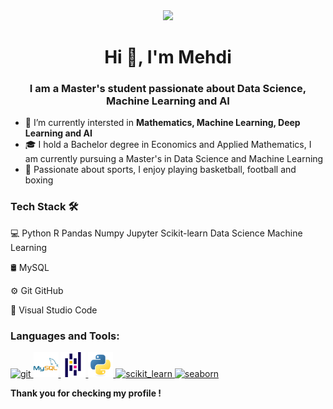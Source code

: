 <div id="header" align="center">
  <img src="https://i.giphy.com/media/v1.Y2lkPTc5MGI3NjExNngxNnk3NDd6eDQ0dHhjd3hleWdwcTN5M3IwazQxaXh0bm56MWpkNSZlcD12MV9pbnRlcm5hbF9naWZfYnlfaWQmY3Q9Zw/7VzgMsB6FLCilwS30v/giphy-downsized.gif" width="200"/>
</div>

<h1 align="center">Hi 👋, I'm Mehdi</h1>
<h3 align="center">I am a Master's student passionate about Data Science, Machine Learning and AI </h3>

- 🌱 I’m currently intersted in **Mathematics, Machine Learning, Deep Learning and AI**
- 🎓 I hold a Bachelor degree in Economics and Applied Mathematics, I am currently pursuing a Master's in Data Science and Machine Learning
- 🏀 Passionate about sports, I enjoy playing basketball, football and boxing

### Tech Stack 🛠
 
💻   Python R Pandas Numpy Jupyter Scikit-learn Data Science Machine Learning

🛢   MySQL

⚙️   Git GitHub

🔧   Visual Studio Code 


<h3 align="left">Languages and Tools:</h3>
<p align="left"> <a href="https://git-scm.com/" target="_blank" rel="noreferrer"> <img src="https://www.vectorlogo.zone/logos/git-scm/git-scm-icon.svg" alt="git" width="40" height="40"/> </a> <a href="https://www.mysql.com/" target="_blank" rel="noreferrer"> <img src="https://raw.githubusercontent.com/devicons/devicon/master/icons/mysql/mysql-original-wordmark.svg" alt="mysql" width="40" height="40"/> </a> <a href="https://pandas.pydata.org/" target="_blank" rel="noreferrer"> <img src="https://raw.githubusercontent.com/devicons/devicon/2ae2a900d2f041da66e950e4d48052658d850630/icons/pandas/pandas-original.svg" alt="pandas" width="40" height="40"/> </a> <a href="https://www.python.org" target="_blank" rel="noreferrer"> <img src="https://raw.githubusercontent.com/devicons/devicon/master/icons/python/python-original.svg" alt="python" width="40" height="40"/> </a> <a href="https://scikit-learn.org/" target="_blank" rel="noreferrer"> <img src="https://upload.wikimedia.org/wikipedia/commons/0/05/Scikit_learn_logo_small.svg" alt="scikit_learn" width="40" height="40"/> </a> <a href="https://seaborn.pydata.org/" target="_blank" rel="noreferrer"> <img src="https://seaborn.pydata.org/_images/logo-mark-lightbg.svg" alt="seaborn" width="40" height="40"/> </a> </p>



 **Thank you for checking my profile !**
